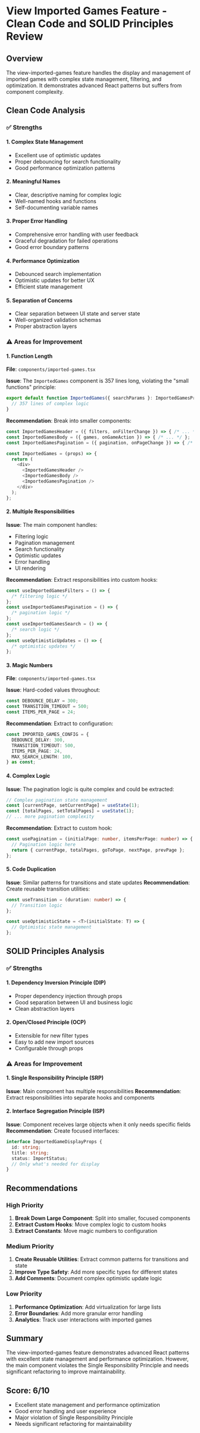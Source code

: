 # View Imported Games Feature - Clean Code and SOLID Principles Review

## Overview

The view-imported-games feature handles the display and management of imported games with complex state management, filtering, and optimization. It demonstrates advanced React patterns but suffers from component complexity.

## Clean Code Analysis

### ✅ Strengths

#### 1. **Complex State Management**

- Excellent use of optimistic updates
- Proper debouncing for search functionality
- Good performance optimization patterns

#### 2. **Meaningful Names**

- Clear, descriptive naming for complex logic
- Well-named hooks and functions
- Self-documenting variable names

#### 3. **Proper Error Handling**

- Comprehensive error handling with user feedback
- Graceful degradation for failed operations
- Good error boundary patterns

#### 4. **Performance Optimization**

- Debounced search implementation
- Optimistic updates for better UX
- Efficient state management

#### 5. **Separation of Concerns**

- Clear separation between UI state and server state
- Well-organized validation schemas
- Proper abstraction layers

### ⚠️ Areas for Improvement

#### 1. **Function Length**

**File**: `components/imported-games.tsx`

**Issue**: The `ImportedGames` component is 357 lines long, violating the "small functions" principle:

```typescript
export default function ImportedGames({ searchParams }: ImportedGamesProps) {
  // 357 lines of complex logic
}
```

**Recommendation**: Break into smaller components:

```typescript
const ImportedGamesHeader = ({ filters, onFilterChange }) => { /* ... */ };
const ImportedGamesBody = ({ games, onGameAction }) => { /* ... */ };
const ImportedGamesPagination = ({ pagination, onPageChange }) => { /* ... */ };

const ImportedGames = (props) => {
  return (
    <div>
      <ImportedGamesHeader />
      <ImportedGamesBody />
      <ImportedGamesPagination />
    </div>
  );
};
```

#### 2. **Multiple Responsibilities**

**Issue**: The main component handles:

- Filtering logic
- Pagination management
- Search functionality
- Optimistic updates
- Error handling
- UI rendering

**Recommendation**: Extract responsibilities into custom hooks:

```typescript
const useImportedGamesFilters = () => {
  /* filtering logic */
};
const useImportedGamesPagination = () => {
  /* pagination logic */
};
const useImportedGamesSearch = () => {
  /* search logic */
};
const useOptimisticUpdates = () => {
  /* optimistic updates */
};
```

#### 3. **Magic Numbers**

**File**: `components/imported-games.tsx`

**Issue**: Hard-coded values throughout:

```typescript
const DEBOUNCE_DELAY = 300;
const TRANSITION_TIMEOUT = 500;
const ITEMS_PER_PAGE = 24;
```

**Recommendation**: Extract to configuration:

```typescript
const IMPORTED_GAMES_CONFIG = {
  DEBOUNCE_DELAY: 300,
  TRANSITION_TIMEOUT: 500,
  ITEMS_PER_PAGE: 24,
  MAX_SEARCH_LENGTH: 100,
} as const;
```

#### 4. **Complex Logic**

**Issue**: The pagination logic is quite complex and could be extracted:

```typescript
// Complex pagination state management
const [currentPage, setCurrentPage] = useState(1);
const [totalPages, setTotalPages] = useState(1);
// ... more pagination complexity
```

**Recommendation**: Extract to custom hook:

```typescript
const usePagination = (initialPage: number, itemsPerPage: number) => {
  // Pagination logic here
  return { currentPage, totalPages, goToPage, nextPage, prevPage };
};
```

#### 5. **Code Duplication**

**Issue**: Similar patterns for transitions and state updates
**Recommendation**: Create reusable transition utilities:

```typescript
const useTransition = (duration: number) => {
  // Transition logic
};

const useOptimisticState = <T>(initialState: T) => {
  // Optimistic state management
};
```

## SOLID Principles Analysis

### ✅ Strengths

#### 1. **Dependency Inversion Principle (DIP)**

- Proper dependency injection through props
- Good separation between UI and business logic
- Clean abstraction layers

#### 2. **Open/Closed Principle (OCP)**

- Extensible for new filter types
- Easy to add new import sources
- Configurable through props

### ⚠️ Areas for Improvement

#### 1. **Single Responsibility Principle (SRP)**

**Issue**: Main component has multiple responsibilities
**Recommendation**: Extract responsibilities into separate hooks and components

#### 2. **Interface Segregation Principle (ISP)**

**Issue**: Component receives large objects when it only needs specific fields
**Recommendation**: Create focused interfaces:

```typescript
interface ImportedGameDisplayProps {
  id: string;
  title: string;
  status: ImportStatus;
  // Only what's needed for display
}
```

## Recommendations

### High Priority

1. **Break Down Large Component**: Split into smaller, focused components
2. **Extract Custom Hooks**: Move complex logic to custom hooks
3. **Extract Constants**: Move magic numbers to configuration

### Medium Priority

1. **Create Reusable Utilities**: Extract common patterns for transitions and state
2. **Improve Type Safety**: Add more specific types for different states
3. **Add Comments**: Document complex optimistic update logic

### Low Priority

1. **Performance Optimization**: Add virtualization for large lists
2. **Error Boundaries**: Add more granular error handling
3. **Analytics**: Track user interactions with imported games

## Summary

The view-imported-games feature demonstrates advanced React patterns with excellent state management and performance optimization. However, the main component violates the Single Responsibility Principle and needs significant refactoring to improve maintainability.

## Score: 6/10

- Excellent state management and performance optimization
- Good error handling and user experience
- Major violation of Single Responsibility Principle
- Needs significant refactoring for maintainability
